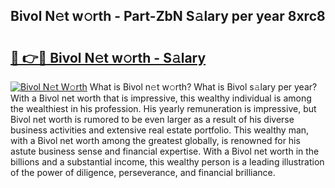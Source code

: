## Bivol N𝚎t w𝚘rth - Part-ZbN S𝚊lary per year 8xrc8

# <h2><a href="http://gc4afx.nevu.top/?p=Bivol">🔗 👉🔴 Bivol N𝚎t w𝚘rth - S𝚊lary</a></h2>

[![Bivol N𝚎t W𝚘rth](https://i.imgur.com/Oavwk0R.jpeg)](http://gc4afx.nevu.top/?p=Bivol)
What is Bivol n𝚎t w𝚘rth? What is Bivol s𝚊lary per year?
With a Bivol net worth that is impressive, this wealthy individual is among the wealthiest in his profession. His yearly remuneration is impressive, but Bivol net worth is rumored to be even larger as a result of his diverse business activities and extensive real estate portfolio. This wealthy man, with a Bivol net worth among the greatest globally, is renowned for his astute business sense and financial expertise. With a Bivol net worth in the billions and a substantial income, this wealthy person is a leading illustration of the power of diligence, perseverance, and financial brilliance.
